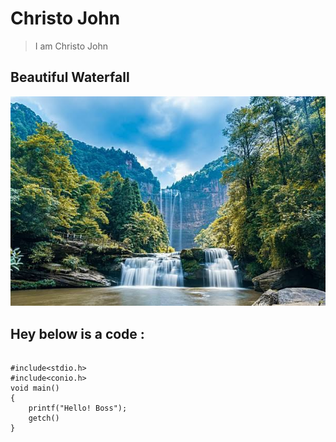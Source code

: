 # Christo John
> I am Christo John



## Beautiful Waterfall
![This is an image of a beautiful waterfall](https://github.com/ChristoJohn1030/GitMarkdown/blob/main/images%20(15).jpeg)

## Hey below is a code :
```

#include<stdio.h>
#include<conio.h>
void main()
{
    printf("Hello! Boss");
    getch()
}

``` 
